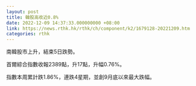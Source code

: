 ```yaml
---
layout: post
title: 韓股高收近0.8%
date: 2022-12-09 14:37:33.000000000 +08:00
link: https://news.rthk.hk/rthk/ch/component/k2/1679128-20221209.htm
categories: rthk
---
```


南韓股市上升，結束5日跌勢。

首爾綜合指數收報2389點，升17點，升幅0.76%。

指數本周累計跌1.86%，連跌4星期，並創9月底以來最大跌幅。
